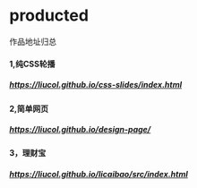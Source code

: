 # producted
作品地址归总
#### 1,纯CSS轮播
##### https://liucol.github.io/css-slides/index.html
#### 2,简单网页
##### https://liucol.github.io/design-page/
#### 3，理财宝
##### https://liucol.github.io/licaibao/src/index.html
